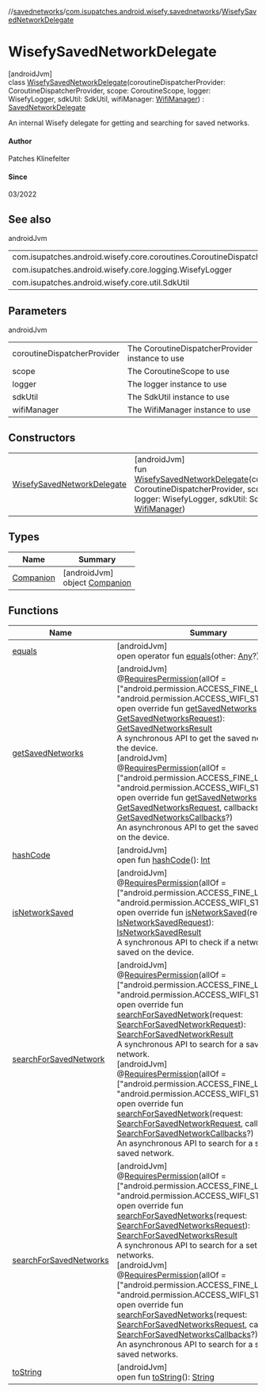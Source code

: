//[savednetworks](../../../index.md)/[com.isupatches.android.wisefy.savednetworks](../index.md)/[WisefySavedNetworkDelegate](index.md)

# WisefySavedNetworkDelegate

[androidJvm]\
class [WisefySavedNetworkDelegate](index.md)(coroutineDispatcherProvider: CoroutineDispatcherProvider, scope: CoroutineScope, logger: WisefyLogger, sdkUtil: SdkUtil, wifiManager: [WifiManager](https://developer.android.com/reference/kotlin/android/net/wifi/WifiManager.html)) : [SavedNetworkDelegate](../-saved-network-delegate/index.md)

An internal Wisefy delegate for getting and searching for saved networks.

#### Author

Patches Klinefelter

#### Since

03/2022

## See also

androidJvm

| | |
|---|---|
| com.isupatches.android.wisefy.core.coroutines.CoroutineDispatcherProvider |  |
| com.isupatches.android.wisefy.core.logging.WisefyLogger |  |
| com.isupatches.android.wisefy.core.util.SdkUtil |  |

## Parameters

androidJvm

| | |
|---|---|
| coroutineDispatcherProvider | The CoroutineDispatcherProvider instance to use |
| scope | The CoroutineScope to use |
| logger | The logger instance to use |
| sdkUtil | The SdkUtil instance to use |
| wifiManager | The WifiManager instance to use |

## Constructors

| | |
|---|---|
| [WisefySavedNetworkDelegate](-wisefy-saved-network-delegate.md) | [androidJvm]<br>fun [WisefySavedNetworkDelegate](-wisefy-saved-network-delegate.md)(coroutineDispatcherProvider: CoroutineDispatcherProvider, scope: CoroutineScope, logger: WisefyLogger, sdkUtil: SdkUtil, wifiManager: [WifiManager](https://developer.android.com/reference/kotlin/android/net/wifi/WifiManager.html)) |

## Types

| Name | Summary |
|---|---|
| [Companion](-companion/index.md) | [androidJvm]<br>object [Companion](-companion/index.md) |

## Functions

| Name | Summary |
|---|---|
| [equals](../../com.isupatches.android.wisefy.savednetworks.entities/-search-for-saved-networks-result/-saved-networks/index.md#585090901%2FFunctions%2F656463362) | [androidJvm]<br>open operator fun [equals](../../com.isupatches.android.wisefy.savednetworks.entities/-search-for-saved-networks-result/-saved-networks/index.md#585090901%2FFunctions%2F656463362)(other: [Any](https://kotlinlang.org/api/latest/jvm/stdlib/kotlin/-any/index.html)?): [Boolean](https://kotlinlang.org/api/latest/jvm/stdlib/kotlin/-boolean/index.html) |
| [getSavedNetworks](get-saved-networks.md) | [androidJvm]<br>@[RequiresPermission](https://developer.android.com/reference/kotlin/androidx/annotation/RequiresPermission.html)(allOf = [&quot;android.permission.ACCESS_FINE_LOCATION&quot;, &quot;android.permission.ACCESS_WIFI_STATE&quot;])<br>open override fun [getSavedNetworks](get-saved-networks.md)(request: [GetSavedNetworksRequest](../../com.isupatches.android.wisefy.savednetworks.entities/-get-saved-networks-request/index.md)): [GetSavedNetworksResult](../../com.isupatches.android.wisefy.savednetworks.entities/-get-saved-networks-result/index.md)<br>A synchronous API to get the saved networks on the device.<br>[androidJvm]<br>@[RequiresPermission](https://developer.android.com/reference/kotlin/androidx/annotation/RequiresPermission.html)(allOf = [&quot;android.permission.ACCESS_FINE_LOCATION&quot;, &quot;android.permission.ACCESS_WIFI_STATE&quot;])<br>open override fun [getSavedNetworks](get-saved-networks.md)(request: [GetSavedNetworksRequest](../../com.isupatches.android.wisefy.savednetworks.entities/-get-saved-networks-request/index.md), callbacks: [GetSavedNetworksCallbacks](../../com.isupatches.android.wisefy.savednetworks.callbacks/-get-saved-networks-callbacks/index.md)?)<br>An asynchronous API to get the saved networks on the device. |
| [hashCode](../../com.isupatches.android.wisefy.savednetworks.entities/-search-for-saved-networks-result/-saved-networks/index.md#1794629105%2FFunctions%2F656463362) | [androidJvm]<br>open fun [hashCode](../../com.isupatches.android.wisefy.savednetworks.entities/-search-for-saved-networks-result/-saved-networks/index.md#1794629105%2FFunctions%2F656463362)(): [Int](https://kotlinlang.org/api/latest/jvm/stdlib/kotlin/-int/index.html) |
| [isNetworkSaved](is-network-saved.md) | [androidJvm]<br>@[RequiresPermission](https://developer.android.com/reference/kotlin/androidx/annotation/RequiresPermission.html)(allOf = [&quot;android.permission.ACCESS_FINE_LOCATION&quot;, &quot;android.permission.ACCESS_WIFI_STATE&quot;])<br>open override fun [isNetworkSaved](is-network-saved.md)(request: [IsNetworkSavedRequest](../../com.isupatches.android.wisefy.savednetworks.entities/-is-network-saved-request/index.md)): [IsNetworkSavedResult](../../com.isupatches.android.wisefy.savednetworks.entities/-is-network-saved-result/index.md)<br>A synchronous API to check if a network is saved on the device. |
| [searchForSavedNetwork](search-for-saved-network.md) | [androidJvm]<br>@[RequiresPermission](https://developer.android.com/reference/kotlin/androidx/annotation/RequiresPermission.html)(allOf = [&quot;android.permission.ACCESS_FINE_LOCATION&quot;, &quot;android.permission.ACCESS_WIFI_STATE&quot;])<br>open override fun [searchForSavedNetwork](search-for-saved-network.md)(request: [SearchForSavedNetworkRequest](../../com.isupatches.android.wisefy.savednetworks.entities/-search-for-saved-network-request/index.md)): [SearchForSavedNetworkResult](../../com.isupatches.android.wisefy.savednetworks.entities/-search-for-saved-network-result/index.md)<br>A synchronous API to search for a saved network.<br>[androidJvm]<br>@[RequiresPermission](https://developer.android.com/reference/kotlin/androidx/annotation/RequiresPermission.html)(allOf = [&quot;android.permission.ACCESS_FINE_LOCATION&quot;, &quot;android.permission.ACCESS_WIFI_STATE&quot;])<br>open override fun [searchForSavedNetwork](search-for-saved-network.md)(request: [SearchForSavedNetworkRequest](../../com.isupatches.android.wisefy.savednetworks.entities/-search-for-saved-network-request/index.md), callbacks: [SearchForSavedNetworkCallbacks](../../com.isupatches.android.wisefy.savednetworks.callbacks/-search-for-saved-network-callbacks/index.md)?)<br>An asynchronous API to search for a single saved network. |
| [searchForSavedNetworks](search-for-saved-networks.md) | [androidJvm]<br>@[RequiresPermission](https://developer.android.com/reference/kotlin/androidx/annotation/RequiresPermission.html)(allOf = [&quot;android.permission.ACCESS_FINE_LOCATION&quot;, &quot;android.permission.ACCESS_WIFI_STATE&quot;])<br>open override fun [searchForSavedNetworks](search-for-saved-networks.md)(request: [SearchForSavedNetworksRequest](../../com.isupatches.android.wisefy.savednetworks.entities/-search-for-saved-networks-request/index.md)): [SearchForSavedNetworksResult](../../com.isupatches.android.wisefy.savednetworks.entities/-search-for-saved-networks-result/index.md)<br>A synchronous API to search for a set of saved networks.<br>[androidJvm]<br>@[RequiresPermission](https://developer.android.com/reference/kotlin/androidx/annotation/RequiresPermission.html)(allOf = [&quot;android.permission.ACCESS_FINE_LOCATION&quot;, &quot;android.permission.ACCESS_WIFI_STATE&quot;])<br>open override fun [searchForSavedNetworks](search-for-saved-networks.md)(request: [SearchForSavedNetworksRequest](../../com.isupatches.android.wisefy.savednetworks.entities/-search-for-saved-networks-request/index.md), callbacks: [SearchForSavedNetworksCallbacks](../../com.isupatches.android.wisefy.savednetworks.callbacks/-search-for-saved-networks-callbacks/index.md)?)<br>An asynchronous API to search for a set of saved networks. |
| [toString](../../com.isupatches.android.wisefy.savednetworks.entities/-search-for-saved-networks-result/-saved-networks/index.md#1616463040%2FFunctions%2F656463362) | [androidJvm]<br>open fun [toString](../../com.isupatches.android.wisefy.savednetworks.entities/-search-for-saved-networks-result/-saved-networks/index.md#1616463040%2FFunctions%2F656463362)(): [String](https://kotlinlang.org/api/latest/jvm/stdlib/kotlin/-string/index.html) |

